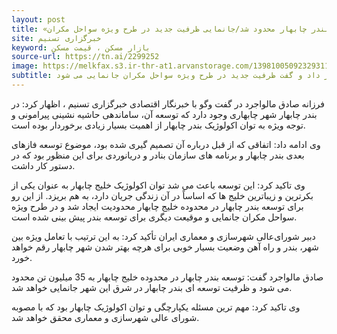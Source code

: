 ```yaml
---
layout: post
title: «مکران؛ گنج آشکار» - ۳| توسعه بندر چابهار محدود شد/جانمایی ظرفیت جدید در طرح ویژه سواحل مکران
site: خبرگزاری تسنیم
keyword: بازار مسکن ، قیمت مسکن
source-url: https://tn.ai/2299252
image: https://melkfax.s3.ir-thr-at1.arvanstorage.com/1398100509232931119212914.jpg
subtitle: معاون وزیر راه از تصویب طرح محدودیت توسعه بندر چابهار در شورای عالی شهرسازی و معماری خبر داد و گفت ظرفیت جدید در طرح ویژه سواحل مکران جانمایی می شود.
---
```

فرزانه صادق مالواجرد در گفت وگو با خبرنگار اقتصادی خبرگزاری تسنیم ، اظهار کرد: در بندر چابهار  شهر چابهاری وجود دارد که توسعه آن، ساماندهی حاشیه نشینی پیرامونی و توجه ویژه به توان اکولوژیک بندر چابهار از اهمیت بسیار زیادی برخوردار بوده است.

وی ادامه داد: اتفاقی که از قبل درباره آن تصمیم گیری شده بود،  موضوع توسعه فازهای بعدی بندر  چابهار و برنامه های سازمان بنادر و دریانوردی برای این منظور بود که در دستور کار داشت.

وی تاکید کرد: این توسعه باعث می شد توان اکولوژیک خلیج چابهار  به عنوان یکی از بکرترین و زیباترین خلیج ها که اساساً در آن زندگی جریان دارد، به هم بریزد. از این رو برای توسعه بندر چابهار در محدوده خلیج چابهار محدودیت ایجاد شد و در طرح ویژه سواحل مکران جانمایی و موقیعت دیگری برای توسعه بندر پیش بینی شده است. 

دبیر شورای‌عالی شهرسازی و معماری ایران تأکید کرد: به این ترتیب با تعامل ویژه بین شهر، بندر و  راه آهن وضعیت بسیار خوبی برای هرچه بهتر شدن شهر چابهار رقم خواهد خورد.

صادق مالواجرد گفت: توسعه بندر چابهار در محدوده خلیج چابهار به 35 میلیون تن محدود می شود و ظرفیت توسعه ای بندر چابهار در شرق این شهر جانمایی خواهد شد.

وی تاکید کرد: مهم ترین مسئله یکپارچگی و توان اکولوژیک چابهار بود که با مصوبه شورای عالی شهرسازی و معماری محقق خواهد شد.